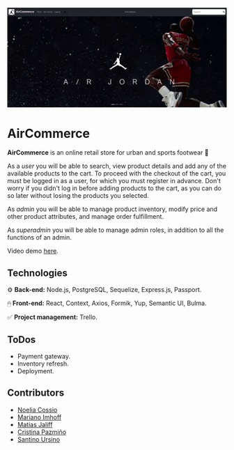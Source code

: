 ![AirCommerce](https://github.com/matiasjaliff/AirCommerce/blob/main/aircommerce-landing.png)

# AirCommerce

**AirCommerce** is an online retail store for urban and sports footwear 🏀

As a *user* you will be able to search, view product details and add any of the available products to the cart. To proceed with the checkout of the cart, you must be logged in as a user, for which you must register in advance. Don't worry if you didn't log in before adding products to the cart, as you can do so later without losing the products you selected.

As *admin* you will be able to manage product inventory, modify price and other product attributes, and manage order fulfillment.

As *superadmin* you will be able to manage admin roles, in addition to all the functions of an admin.

Video demo [here](https://youtu.be/HE_NWGF4DSI).

## Technologies

⚙️ **Back-end:** Node.js, PostgreSQL, Sequelize, Express.js, Passport.

🖱 **Front-end:** React, Context, Axios, Formik, Yup, Semantic UI, Bulma.

✅ **Project management:** Trello.

## ToDos
- Payment gateway.
- Inventory refresh.
- Deployment.

## Contributors

- [Noelia Cossio](https://github.com/noeliacossio)
- [Mariano Imhoff](https://github.com/MarianoImhoff)
- [Matias Jaliff](https://github.com/matiasjaliff)
- [Cristina Pazmiño](https://github.com/cristinapazmino59)
- [Santino Ursino](https://github.com/Santinou1)
